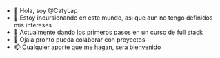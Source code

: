 - 👋 Hola, soy @CatyLap
- 👀 Estoy incursionando en este mundo, asi que aun no tengo definidos mis intereses
- 🌱 Actualmente dando los primeros pasos en un curso de full stack
- 💞️ Ojala pronto pueda colaborar con proyectos
- 📫 Cualquier aporte que me hagan, sera bienvenido

<!---
CatyLap/CatyLap is a ✨ special ✨ repository because its `README.md` (this file) appears on your GitHub profile.
You can click the Preview link to take a look at your changes.
--->
